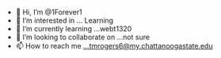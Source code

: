 - 👋 Hi, I’m @1Forever1
- 👀 I’m interested in ... Learning 
- 🌱 I’m currently learning ...webt1320
- 💞️ I’m looking to collaborate on ...not sure
- 📫 How to reach me ...tmrogers6@my.chattanoogastate.edu


<!---
1Forever1/1Forever1 is a ✨ special ✨ repository because its `README.md` (this file) appears on your GitHub profile.
You can click the Preview link to take a look at your changes.
-
